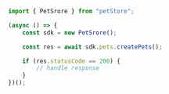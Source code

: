 <!-- Start SDK Example Usage -->
```typescript
import { PetSrore } from "petStore";

(async () => {
    const sdk = new PetSrore();

    const res = await sdk.pets.createPets();

    if (res.statusCode == 200) {
        // handle response
    }
})();

```
<!-- End SDK Example Usage -->